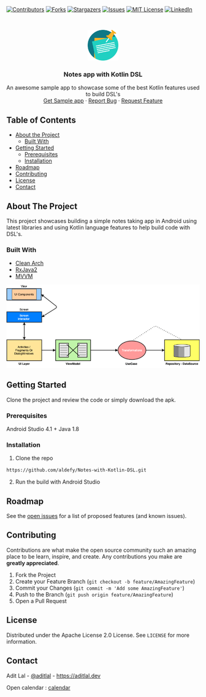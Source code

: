 [![Contributors][contributors-shield]][contributors-url]
[![Forks][forks-shield]][forks-url]
[![Stargazers][stars-shield]][stars-url]
[![Issues][issues-shield]][issues-url]
[![MIT License][license-shield]][license-url]
[![LinkedIn][linkedin-shield]][linkedin-url]



<!-- PROJECT LOGO -->
<br />
<p align="center">
  <a href="https://github.com/aldefy/Notes-with-Kotlin-DSL">
    <img src="snaps/logo.png" alt="Logo" width="80" height="80">
  </a>
  <h3 align="center">Notes app with Kotlin DSL</h3>

  <p align="center">
    An awesome sample app to showcase some of the best Kotlin features used to build DSL's
    <br />
    <a href="https://github.com/aldefy/Notes-with-Kotlin-DSL/releases/">Get Sample app</a>
    ·
    <a href="https://github.com/aldefy/Notes-with-Kotlin-DSL_name/issues">Report Bug</a>
    ·
    <a href="https://github.com/aldefy/Notes-with-Kotlin-DSL_name/issues">Request Feature</a>
  </p>
</p>


<!-- TABLE OF CONTENTS -->
## Table of Contents

* [About the Project](#about-the-project)
  * [Built With](#built-with)
* [Getting Started](#getting-started)
  * [Prerequisites](#prerequisites)
  * [Installation](#installation)
* [Roadmap](#roadmap)
* [Contributing](#contributing)
* [License](#license)
* [Contact](#contact)



<!-- ABOUT THE PROJECT -->
## About The Project

This project showcases building a simple notes taking app in Android using latest libraries and using Kotlin language features to help build code with DSL's.

### Built With

* [Clean Arch](https://blog.cleancoder.com/uncle-bob/2012/08/13/the-clean-architecture.html)
* [RxJava2](https://github.com/ReactiveX/RxJava)
* [MVVM](https://bit.ly/2GmZICu)

![Arch](snaps/notes_arch.png)


<!-- GETTING STARTED -->
## Getting Started

Clone the project and review the code or simply download the apk.

### Prerequisites

Android Studio 4.1 +
Java 1.8

### Installation

1. Clone the repo
```sh
https://github.com/aldefy/Notes-with-Kotlin-DSL.git
```
2. Run the build with Android Studio


<!-- ROADMAP -->
## Roadmap

See the [open issues](https://github.com/aldefy/Notes-with-Kotlin-DSL/issues) for a list of proposed features (and known issues).



<!-- CONTRIBUTING -->
## Contributing

Contributions are what make the open source community such an amazing place to be learn, inspire, and create. Any contributions you make are **greatly appreciated**.

1. Fork the Project
2. Create your Feature Branch (`git checkout -b feature/AmazingFeature`)
3. Commit your Changes (`git commit -m 'Add some AmazingFeature'`)
4. Push to the Branch (`git push origin feature/AmazingFeature`)
5. Open a Pull Request



<!-- LICENSE -->
## License

Distributed under the Apache License 2.0 License. See `LICENSE` for more information.



<!-- CONTACT -->
## Contact

Adit Lal - [@aditlal](https://twitter.com/aditlal) - https://aditlal.dev

Open calendar : [calendar](https://calendly.com/aditlal)



<!-- MARKDOWN LINKS & IMAGES -->
<!-- https://www.markdownguide.org/basic-syntax/#reference-style-links -->
[contributors-shield]: https://img.shields.io/github/contributors/aldefy/Notes-with-Kotlin-DSL.svg?style=flat-square
[contributors-url]: https://github.com/aldefy/Notes-with-Kotlin-DSL/graphs/contributors
[forks-shield]: https://img.shields.io/github/forks/aldefy/Notes-with-Kotlin-DSL.svg?style=flat-square
[forks-url]: https://github.com/aldefy/Notes-with-Kotlin-DSL/network/members
[stars-shield]: https://img.shields.io/github/stars/aldefy/Notes-with-Kotlin-DSL.svg?style=flat-square
[stars-url]: https://github.com/aldefy/Notes-with-Kotlin-DSL/stargazers
[issues-shield]: https://img.shields.io/github/issues/aldefy/Notes-with-Kotlin-DSL.svg?style=flat-square
[issues-url]: https://github.com/aldefy/Notes-with-Kotlin-DSL/issues
[license-shield]: https://img.shields.io/github/license/aldefy/Notes-with-Kotlin-DSL.svg?style=flat-square
[license-url]: https://github.com/aldefy/Notes-with-Kotlin-DSL/blob/master/LICENSE.txt
[linkedin-shield]: https://img.shields.io/badge/-LinkedIn-black.svg?style=flat-square&logo=linkedin&colorB=555
[linkedin-url]: https://linkedin.com/in/aditlal
[product-screenshot]: snaps/default.png
